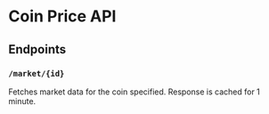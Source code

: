 # Coin Price API

## Endpoints

### `/market/{id}`

Fetches market data for the coin specified. Response is cached for 1 minute.
